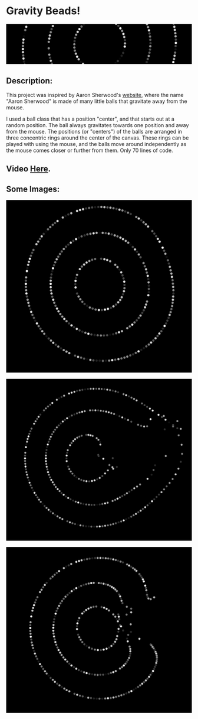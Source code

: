 # Gravity Beads!
![](IMG1.png)

## Description:

This project was inspired by Aaron Sherwood's [website](http://aaron-sherwood.com/), where the name "Aaron Sherwood" is made of many little balls that gravitate away from the mouse.

I used a ball class that has a position "center", and that starts out at a random position. The ball always gravitates towards one position and away from the mouse. The positions (or "centers") of the balls are arranged in three concentric rings around the center of the canvas. These rings can be played with using the mouse, and the balls move around independently as the mouse comes closer or further from them. Only 70 lines of code.

## Video [Here](https://youtu.be/L4dyEO2RrpI).

## Some Images:

![](IMG4.png)

![](IMG2.png)

![](IMG3.png)
